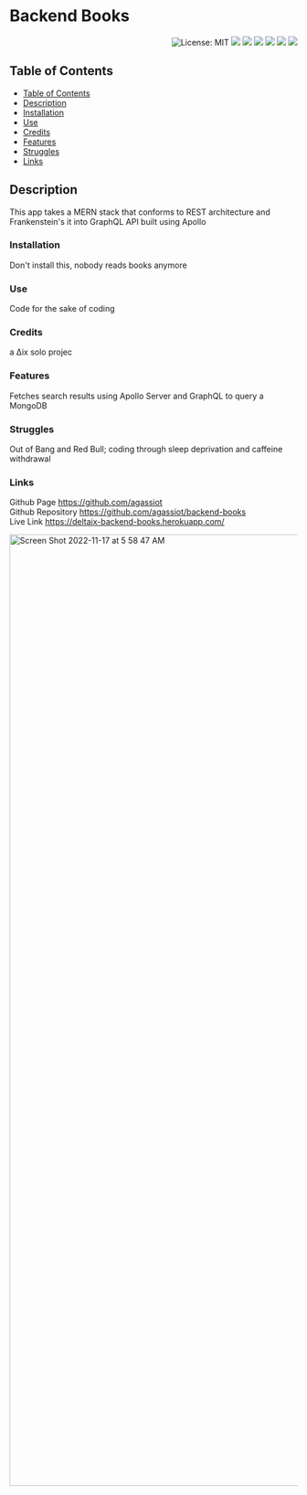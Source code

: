 
<h1 align="left"> Backend Books </h1>  
<p align="right">
    <img alt="License: MIT" src="https://img.shields.io/badge/License-MIT-green.svg?style=plastic" target="_blank"/>
    <img src="https://img.shields.io/badge/javascript-%23323330.svg?style=plastic&logo=javascript&logoColor=%23F7DF1E" target="_blank"/>
    <img src="https://img.shields.io/badge/heroku-%23430098.svg?style=plastic&logo=heroku&logoColor=white" target="_blank"/>
    <img src="https://img.shields.io/badge/node.js-6DA55F?style=plastic&logo=node.js&logoColor=white" />
    <img src="https://img.shields.io/badge/react-%2320232a.svg?style=plastic&logo=react&logoColor=%2361DAFB" />
    <img src="https://img.shields.io/badge/MongoDB-%234ea94b.svg?style=plastic&logo=mongodb&logoColor=white" />
    <img src="https://img.shields.io/badge/-ApolloGraphQL-311C87?style=for-the-badge&logo=apollo-graphql" />
</p>



## Table of Contents
- [Table of Contents](#table-of-contents)
- [Description](#description)
- [Installation](#installation)
- [Use](#use)
- [Credits](#credits)
- [Features](#features)
- [Struggles](#struggles)
- [Links](#links)
        

## Description

This app takes a MERN stack that conforms to REST architecture and Frankenstein's it into GraphQL API built using Apollo

### Installation

Don't install this, nobody reads books anymore

### Use

Code for the sake of coding

### Credits

a ∆ix solo projec

### Features

Fetches search results using Apollo Server and GraphQL to query a MongoDB

### Struggles

Out of Bang and Red Bull; coding through sleep deprivation and caffeine withdrawal

### Links

Github Page https://github.com/agassiot \
Github Repository https://github.com/agassiot/backend-books \
Live Link https://deltaix-backend-books.herokuapp.com/ 



<img width="1666" alt="Screen Shot 2022-11-17 at 5 58 47 AM" src="https://user-images.githubusercontent.com/61921580/202440638-c0742e66-969a-4532-bc45-41eafe4f8bc6.png">

